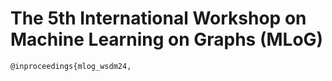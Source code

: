 # The 5th International Workshop on Machine Learning on Graphs (MLoG)

```
@inproceedings{mlog_wsdm24,

